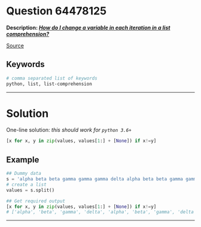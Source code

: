 # Question 64478125

**Description: [_How do I change a variable in each iteration in a list comprehension?_][#Q]**

[Source][#Q]

[#Q]: https://stackoverflow.com/questions/64478125/how-do-i-change-a-variable-in-each-iteration-in-a-list-comprehension/64478466#64478466

## Keywords

```bash
# comma separated list of keywords
python, list, list-comprehension
```

---

# Solution

One-line solution: *this should work for `python 3.6+`*

```python
[x for x, y in zip(values, values[1:] + [None]) if x!=y]
```

## Example

```python
## Dummy data
s = 'alpha beta beta gamma gamma gamma delta alpha beta beta gamma gamma gamma delta'
# create a list
values = s.split()

## Get required output
[x for x, y in zip(values, values[1:] + [None]) if x!=y]
# ['alpha', 'beta', 'gamma', 'delta', 'alpha', 'beta', 'gamma', 'delta']
```

---
